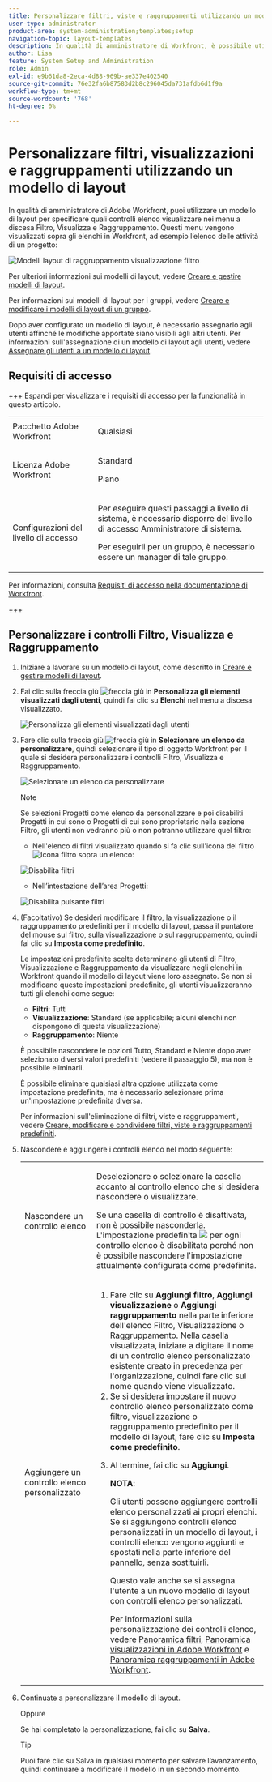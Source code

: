 ```yaml
---
title: Personalizzare filtri, viste e raggruppamenti utilizzando un modello di layout
user-type: administrator
product-area: system-administration;templates;setup
navigation-topic: layout-templates
description: In qualità di amministratore di Workfront, è possibile utilizzare un modello di layout per specificare quali controlli elenco visualizzare nei menu a discesa Filtro, Visualizza e Raggruppamento. Questi menu vengono visualizzati sopra gli elenchi in Workfront, ad esempio l’elenco delle attività di un progetto.
author: Lisa
feature: System Setup and Administration
role: Admin
exl-id: e9b61da8-2eca-4d88-969b-ae337e402540
source-git-commit: 76e32fa6b87583d2b8c296045da731afdb6d1f9a
workflow-type: tm+mt
source-wordcount: '768'
ht-degree: 0%

---
```


# Personalizzare filtri, visualizzazioni e raggruppamenti utilizzando un modello di layout

In qualità di amministratore di Adobe Workfront, puoi utilizzare un modello di layout per specificare quali controlli elenco visualizzare nei menu a discesa Filtro, Visualizza e Raggruppamento. Questi menu vengono visualizzati sopra gli elenchi in Workfront, ad esempio l’elenco delle attività di un progetto:

![Modelli layout di raggruppamento visualizzazione filtro](assets/filter-view-grouping-layout-templates.png)

Per ulteriori informazioni sui modelli di layout, vedere [Creare e gestire modelli di layout](../../../administration-and-setup/customize-workfront/use-layout-templates/create-and-manage-layout-templates.md).

Per informazioni sui modelli di layout per i gruppi, vedere [Creare e modificare i modelli di layout di un gruppo](../../../administration-and-setup/manage-groups/work-with-group-objects/create-and-modify-a-groups-layout-templates.md).

Dopo aver configurato un modello di layout, è necessario assegnarlo agli utenti affinché le modifiche apportate siano visibili agli altri utenti. Per informazioni sull&#39;assegnazione di un modello di layout agli utenti, vedere [Assegnare gli utenti a un modello di layout](../use-layout-templates/assign-users-to-layout-template.md).

## Requisiti di accesso

+++ Espandi per visualizzare i requisiti di accesso per la funzionalità in questo articolo.

<table style="table-layout:auto"> 
 <col> 
 <col> 
 <tbody> 
  <tr> 
   <td>Pacchetto Adobe Workfront</td> 
   <td><p>Qualsiasi</p></td> 
  </tr> 
  <tr> 
   <td>Licenza Adobe Workfront</td> 
   <td><p>Standard</p>
       <p>Piano</p></td>
  </tr> 
  </tr> 
  <tr> 
   <td>Configurazioni del livello di accesso</td> 
   <td> <p>Per eseguire questi passaggi a livello di sistema, è necessario disporre del livello di accesso Amministratore di sistema.</p>
        <p>Per eseguirli per un gruppo, è necessario essere un manager di tale gruppo.</p> </td> 
  </tr> 
 </tbody> 
</table>

Per informazioni, consulta [Requisiti di accesso nella documentazione di Workfront](/help/quicksilver/administration-and-setup/add-users/access-levels-and-object-permissions/access-level-requirements-in-documentation.md).

+++

## Personalizzare i controlli Filtro, Visualizza e Raggruppamento

1. Iniziare a lavorare su un modello di layout, come descritto in [Creare e gestire modelli di layout](../../../administration-and-setup/customize-workfront/use-layout-templates/create-and-manage-layout-templates.md).
1. Fai clic sulla freccia giù ![freccia giù](assets/down-arrow-blue.png) in **Personalizza gli elementi visualizzati dagli utenti**, quindi fai clic su **Elenchi** nel menu a discesa visualizzato.

   ![Personalizza gli elementi visualizzati dagli utenti](assets/customize-what-users-see-dropdown-on-pg-adobe-branding.png)

1. Fare clic sulla freccia giù ![freccia giù](assets/down-arrow-blue.png) in **Selezionare un elenco da personalizzare**, quindi selezionare il tipo di oggetto Workfront per il quale si desidera personalizzare i controlli Filtro, Visualizza e Raggruppamento.

   ![Selezionare un elenco da personalizzare](assets/select-a-list-to-customize-menu-on-pg-adobe-branding.png)

   >[!NOTE]
   >
   >Se selezioni Progetti come elenco da personalizzare e poi disabiliti Progetti in cui sono o Progetti di cui sono proprietario nella sezione Filtro, gli utenti non vedranno più o non potranno utilizzare quel filtro:
   >
   >* Nell&#39;elenco di filtri visualizzato quando si fa clic sull&#39;icona del filtro ![Icona filtro](assets/filter-nwepng.png) sopra un elenco:
   >   
   >  ![Disabilita filtri](assets/disable-filters-projects-im-on-or-own.png)
   >   
   >* Nell’intestazione dell’area Progetti:
   >   
   >  ![Disabilita pulsante filtri](assets/disable-filter-pills.png)

1. (Facoltativo) Se desideri modificare il filtro, la visualizzazione o il raggruppamento predefiniti per il modello di layout, passa il puntatore del mouse sul filtro, sulla visualizzazione o sul raggruppamento, quindi fai clic su **Imposta come predefinito**.

   Le impostazioni predefinite scelte determinano gli utenti di Filtro, Visualizzazione e Raggruppamento da visualizzare negli elenchi in Workfront quando il modello di layout viene loro assegnato. Se non si modificano queste impostazioni predefinite, gli utenti visualizzeranno tutti gli elenchi come segue:

   * **Filtri**: Tutti
   * **Visualizzazione**: Standard (se applicabile; alcuni elenchi non dispongono di questa visualizzazione)
   * **Raggruppamento**: Niente

   È possibile nascondere le opzioni Tutto, Standard e Niente dopo aver selezionato diversi valori predefiniti (vedere il passaggio 5), ma non è possibile eliminarli.

   È possibile eliminare qualsiasi altra opzione utilizzata come impostazione predefinita, ma è necessario selezionare prima un&#39;impostazione predefinita diversa.

   Per informazioni sull&#39;eliminazione di filtri, viste e raggruppamenti, vedere [Creare, modificare e condividere filtri, viste e raggruppamenti predefiniti](../../../administration-and-setup/set-up-workfront/configure-system-defaults/create-and-share-default-fvgs.md).

1. Nascondere e aggiungere i controlli elenco nel modo seguente:

   <table style="table-layout:auto"> 
    <col> 
    <col> 
    <tbody> 
     <tr> 
      <td role="rowheader">Nascondere un controllo elenco</td> 
      <td> <p>Deselezionare o selezionare la casella accanto al controllo elenco che si desidera nascondere o visualizzare.</p> <p>Se una casella di controllo è disattivata, non è possibile nasconderla. L'impostazione predefinita <img src="assets/default-pill.png"> per ogni controllo elenco è disabilitata perché non è possibile nascondere l'impostazione attualmente configurata come predefinita.</p> </td> 
     </tr> 
     <tr> 
      <td role="rowheader">Aggiungere un controllo elenco personalizzato</td> 
      <td> <p> 
        <ol> 
         <li value="1"> Fare clic su <strong>Aggiungi filtro</strong>, <strong>Aggiungi visualizzazione</strong> o <strong>Aggiungi raggruppamento</strong> nella parte inferiore dell'elenco Filtro, Visualizzazione o Raggruppamento. Nella casella visualizzata, iniziare a digitare il nome di un controllo elenco personalizzato esistente creato in precedenza per l'organizzazione, quindi fare clic sul nome quando viene visualizzato.</li> 
         <li value="2"> Se si desidera impostare il nuovo controllo elenco personalizzato come filtro, visualizzazione o raggruppamento predefinito per il modello di layout, fare clic su <strong>Imposta come predefinito</strong>. </li> 
         <li value="3"> <p>Al termine, fai clic su <strong>Aggiungi</strong>.</p> <p><b>NOTA</b>: <p>Gli utenti possono aggiungere controlli elenco personalizzati ai propri elenchi. Se si aggiungono controlli elenco personalizzati in un modello di layout, i controlli elenco vengono aggiunti e spostati nella parte inferiore del pannello, senza sostituirli.</p> <p>Questo vale anche se si assegna l'utente a un nuovo modello di layout con controlli elenco personalizzati. </p> <p>Per informazioni sulla personalizzazione dei controlli elenco, vedere <a href="../../../reports-and-dashboards/reports/reporting-elements/filters-overview.md" class="MCXref xref">Panoramica filtri</a>, <a href="../../../reports-and-dashboards/reports/reporting-elements/views-overview.md" class="MCXref xref">Panoramica visualizzazioni in Adobe Workfront</a> e <a href="../../../reports-and-dashboards/reports/reporting-elements/groupings-overview.md" class="MCXref xref">Panoramica raggruppamenti in Adobe Workfront</a>.</p> </p> </li> 
        </ol> </p> </td> 
     </tr> 
    </tbody> 
   </table>

1. Continuate a personalizzare il modello di layout.

   Oppure

   Se hai completato la personalizzazione, fai clic su **Salva**.

   >[!TIP]
   >
   >Puoi fare clic su Salva in qualsiasi momento per salvare l’avanzamento, quindi continuare a modificare il modello in un secondo momento.
